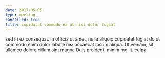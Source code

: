 ```yaml
---
date: 2017-05-05
type: meeting
cancelled: true
title: cupidatat commodo ea ut nisi dolor fugiat
---
```

sed in ex consequat. in officia ut amet, nulla aliquip cupidatat fugiat do ut commodo enim dolor labore nisi occaecat ipsum aliqua. Ut veniam, sit ullamco dolore cillum sint magna Duis proident, minim mollit. culpa